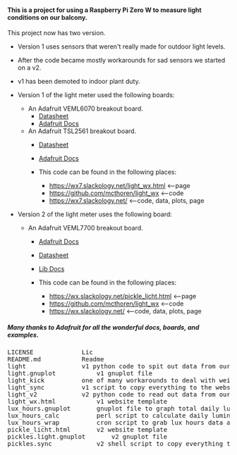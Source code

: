 #### This is a project for using a Raspberry Pi Zero W to measure light conditions on our balcony.

This project now has two version.
* Version 1 uses sensors that weren't really made for outdoor light levels.
* After the code became mostly workarounds for sad sensors we started on a v2.
* v1 has been demoted to indoor plant duty.

* Version 1 of the light meter used the following boards:
  * An Adafruit VEML6070 breakout board.
    * [Datasheet](https://cdn-learn.adafruit.com/assets/assets/000/032/482/original/veml6070.pdf)
    * [Adafruit Docs](https://learn.adafruit.com/adafruit-veml6070-uv-light-sensor-breakout?view=all)
  * An Adafruit TSL2561 breakout board.
    * [Datasheet](http://www.adafruit.com/datasheets/TSL2561.pdf)
    * [Adafruit Docs](https://learn.adafruit.com/tsl2561?view=all)

    * This code can be found in the following places:
      * https://wx7.slackology.net/light_wx.html	<--page
      * https://github.com/mcthoren/light_wx		<--code
      * https://wx7.slackology.net/			<--code, data, plots, page

* Version 2 of the light meter uses the following board:
  * An Adafruit VEML7700 breakout board.
    * [Adafruit Docs](https://learn.adafruit.com/adafruit-veml7700?view=all)
    * [Datasheet](https://www.vishay.com/docs/84286/veml7700.pdf)
    * [Lib Docs](https://circuitpython.readthedocs.io/projects/veml7700/en/latest/api.html)

    * This code can be found in the following places:
      * https://wx.slackology.net/pickle_licht.html	<--page
      * https://github.com/mcthoren/light_wx		<--code
      * https://wx.slackology.net/			<--code, data, plots, page


##### Many thanks to Adafruit for all the wonderful docs, boards, and examples.


<pre>
LICENSE				Lic
README.md			Readme
light				v1 python code to spit out data from our boards
light.gnuplot			v1 gnuplot file
light_kick			one of many workarounds to deal with weird bugs of a sun baked pi
light_sync			v1 script to copy everything to the webserver
light_v2			v2 python code to read out data from our board
light_wx.html			v1 website template
lux_hours.gnuplot		gnuplot file to graph total daily luminous exposure
lux_hours_calc			perl script to calculate daily luminous exposure
lux_hours_wrap			cron script to grab lux hours data and graph it
pickle_licht.html		v2 website template
pickles.light.gnuplot		v2 gnuplot file
pickles.sync			v2 shell script to copy everything to the webserver
</pre>
